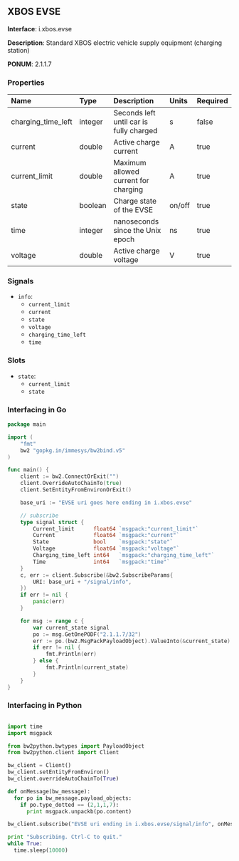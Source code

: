 
## XBOS EVSE

**Interface**: i.xbos.evse

**Description**: Standard XBOS electric vehicle supply equipment (charging station)

**PONUM**: 2.1.1.7

### Properties

| **Name** | **Type** | **Description** | **Units** | **Required** |
| :------- | :------- | :-------------- | :-------- | :----------- |
| charging_time_left | integer | Seconds left until car is fully charged | s | false |
| current | double | Active charge current | A | true |
| current_limit | double | Maximum allowed current for charging | A | true |
| state | boolean | Charge state of the EVSE | on/off | true |
| time | integer | nanoseconds since the Unix epoch | ns | true |
| voltage | double | Active charge voltage | V | true |


### Signals
- `info`:
    - `current_limit`
    - `current`
    - `state`
    - `voltage`
    - `charging_time_left`
    - `time`
    


### Slots
- `state`:
    - `current_limit`
    - `state`
    


### Interfacing in Go

```go
package main

import (
	"fmt"
	bw2 "gopkg.in/immesys/bw2bind.v5"
)

func main() {
	client := bw2.ConnectOrExit("")
	client.OverrideAutoChainTo(true)
	client.SetEntityFromEnvironOrExit()

	base_uri := "EVSE uri goes here ending in i.xbos.evse"

	// subscribe
	type signal struct {
		Current_limit      float64 `msgpack:"current_limit"`
		Current            float64 `msgpack:"current"`
		State              bool    `msgpack:"state"`
		Voltage            float64 `msgpack:"voltage"`
		Charging_time_left int64   `msgpack:"charging_time_left"`
		Time               int64   `msgpack:"time"`
	}
	c, err := client.Subscribe(&bw2.SubscribeParams{
		URI: base_uri + "/signal/info",
	})
	if err != nil {
		panic(err)
	}

	for msg := range c {
		var current_state signal
		po := msg.GetOnePODF("2.1.1.7/32")
		err := po.(bw2.MsgPackPayloadObject).ValueInto(&current_state)
		if err != nil {
			fmt.Println(err)
		} else {
			fmt.Println(current_state)
		}
	}
}
```
### Interfacing in Python

```python

import time
import msgpack

from bw2python.bwtypes import PayloadObject
from bw2python.client import Client

bw_client = Client()
bw_client.setEntityFromEnviron()
bw_client.overrideAutoChainTo(True)

def onMessage(bw_message):
  for po in bw_message.payload_objects:
    if po.type_dotted == (2,1,1,7):
      print msgpack.unpackb(po.content)

bw_client.subscribe("EVSE uri ending in i.xbos.evse/signal/info", onMessage)

print "Subscribing. Ctrl-C to quit."
while True:
  time.sleep(10000)
```
